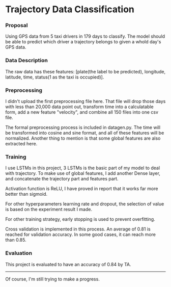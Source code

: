 # Trajectory Data Classification
### Proposal
Using GPS data from 5 taxi drivers in 179 days to classify. The model should be able to predict which driver a trajectory belongs to given a whold day's GPS data.

### Data Description
The raw data has these features: [plate(the label to be predicted), longitude, latitude, time, status(1 as the taxi is occupied)].

### Preprocessing
I didn't upload the first preprocessing file here. That file will drop those days with less than 20,000 data point out, transform time into a calculatable form, add a new feature "velocity", and combine all 150 files into one csv file.

The formal preprocessing process is included in datagen.py. The time will be transformed into cosine and sine format, and all of these features will be normalized. Another thing to mention is that some global features are also extracted here.

### Training
I use LSTMs in this project, 3 LSTMs is the basic part of my model to deal with trajectory. To make use of global features, I add another Dense layer, and concatenate the trajectory part and features part.

Activation function is ReLU, I have proved in report that it works far more better than sigmoid.

For other hyperparameters learning rate and dropout, the selection of value is based on the experiment result I made.

For other training strategy, early stopping is used to prevent overfitting.

Cross validation is implemented in this process. An average of 0.81 is reached for validation accuracy. In some good cases, it can reach more than 0.85.

### Evaluation
This project is evaluated to have an accuracy of 0.84 by TA.

---

Of course, I'm still trying to make a progress.
